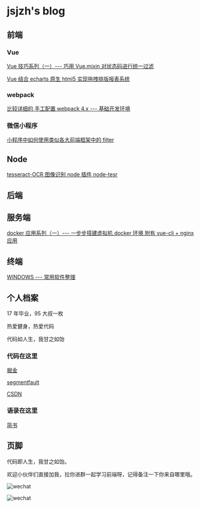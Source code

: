 # jsjzh's blog

## 前端

### Vue

[Vue 技巧系列（一）--- 巧用 Vue.mixin 对状态码进行统一过滤](https://github.com/jsjzh/blog/issues/1)

[Vue 结合 echarts 原生 html5 实现拖拽排版报表系统](https://github.com/jsjzh/blog/issues/6)

### webpack

[比较详细的 手工配置 webpack 4.x --- 基础开发环境](https://github.com/jsjzh/blog/issues/3)

### 微信小程序

[小程序中如何使用类似各大前端框架中的 filter](https://github.com/jsjzh/blog/issues/2)

## Node

[tesseract-OCR 图像识别 node 插件 node-tesr](https://github.com/jsjzh/blog/issues/8)

## 后端

## 服务端

[docker 应用系列（一）--- 一步步搭建虚拟机 docker 环境 附有 vue-cli + nginx 应用](https://github.com/jsjzh/blog/issues/4)

## 终端

[WINDOWS --- 常用软件整理](https://github.com/jsjzh/blog/issues/5)

## 个人档案

17 年毕业，95 大叔一枚

热爱健身，热爱代码

代码如人生，我甘之如饴

### 代码在这里

[掘金](https://juejin.im/user/59b41d21f265da065b6682f7/posts)

[segmentfault](https://segmentfault.com/u/kusanzhongzou/articles)

[CSDN](https://blog.csdn.net/weixin_41917948)

### 语录在这里

[简书](https://www.jianshu.com/u/84ccf14285db)

## 页脚

代码即人生，我甘之如饴。

欢迎小伙伴们直接加我，拉你进群一起学习前端呀，记得备注一下你来自哪里哦。

![wechat](https://i.loli.net/2019/03/11/5c867208cc9c0.jpg)

![wechat](https://i.loli.net/2019/03/11/5c86720fbab10.jpg)
